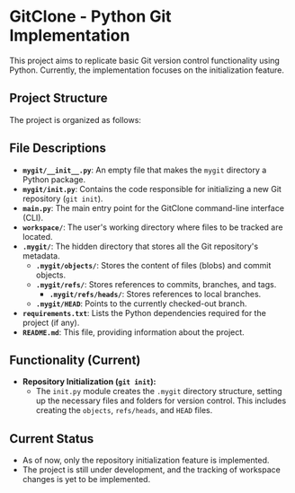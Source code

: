 # GitClone - Python Git Implementation

This project aims to replicate basic Git version control functionality using Python. Currently, the implementation focuses on the initialization feature.

## Project Structure

The project is organized as follows:

## File Descriptions

* **`mygit/__init__.py`**: An empty file that makes the `mygit` directory a Python package.
* **`mygit/init.py`**: Contains the code responsible for initializing a new Git repository (`git init`).
* **`main.py`**: The main entry point for the GitClone command-line interface (CLI).
* **`workspace/`**: The user's working directory where files to be tracked are located.
* **`.mygit/`**: The hidden directory that stores all the Git repository's metadata.
    * **`.mygit/objects/`**: Stores the content of files (blobs) and commit objects.
    * **`.mygit/refs/`**: Stores references to commits, branches, and tags.
        * **`.mygit/refs/heads/`**: Stores references to local branches.
    * **`.mygit/HEAD`**: Points to the currently checked-out branch.
* **`requirements.txt`**: Lists the Python dependencies required for the project (if any).
* **`README.md`**: This file, providing information about the project.

## Functionality (Current)

* **Repository Initialization (`git init`):**
    * The `init.py` module creates the `.mygit` directory structure, setting up the necessary files and folders for version control. This includes creating the `objects`, `refs/heads`, and `HEAD` files.

## Current Status

* As of now, only the repository initialization feature is implemented.
* The project is still under development, and the tracking of workspace changes is yet to be implemented.
